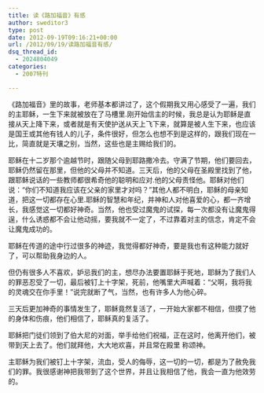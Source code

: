 ```yaml
---
title: 读《路加福音》有感
author: sweditor3
type: post
date: 2012-09-19T09:16:21+00:00
url: /2012/09/19/读路加福音有感/
dsq_thread_id:
  - 2024804049
categories:
  - 2007特刊

---
```

《路加福音》里的故事，老师基本都讲过了，这个假期我又用心感受了一遍，我们的主耶稣，一生下来就被放在了马槽里.刚开始信主的时候，我总是认为耶稣是直接从天上降下来，或者就是有天使护送从天上飞下来，就算是被人生下来，也应该是国王或其他有钱人的儿子，条件很好，但怎么也想不到是这样的，跟我们现在一比，简直就是天壤之别，当然，这些也是主赐给我们的。

耶稣在十二岁那个逾越节时，跟随父母到耶路撒冷去。守满了节期，他们要回去，耶稣仍然留在那里，但他的父母并不知道。三天后，他的父母在圣殿里找到了他，跟耶稣说话的一些教师都很希奇他的聪明和应对.他的父母责怪他。耶稣对他们说：“你们不知道我应该在父亲的家里才对吗？”其他人都不明白，耶稣的母亲知道，把这一切都存在心里.耶稣的智慧和年纪，并神和人对他喜爱的心，都一齐增长，我感觉这一切都好神奇。当然，他也受过魔鬼的试探，每一次都没有让魔鬼得逞，什么诱惑都不会让他动摇，要我就不一定了，不过靠着对主的信念，肯定不会让魔鬼成功的。

耶稣在传道的途中行过很多的神迹，我觉得都好神奇，要是我也有这种能力就好了，可以帮助我身边的人。

但仍有很多人不喜欢，妒忌我们的主，想尽办法要置耶稣于死地，耶稣为了我们人的罪恶忍受了一切，最后被钉上十字架，死前，他嘴里大声喊着：“父啊，我将我的灵魂交在你手里！”说完就断了气，当然，也有许多人为他心碎。

三天后更加神奇的事情发生了，耶稣竟然复活了，一开始大家都不相信，但摸了他的身体和伤痕，他们相信了，耶稣真的复活了。

耶稣把门徒们领到了伯大尼的对面，举手给他们祝福，正在这时，他离开他们，被带到天上去了。他们就拜他，大大地欢喜，并且常在殿里 称颂神。

主耶稣为我们被钉上十字架，流血，受人的侮辱，这一切的一切，都是为了赦免我们的罪。我很感谢神把我带到了这个世界，并且让我相信了他，我会一直为他效劳的。